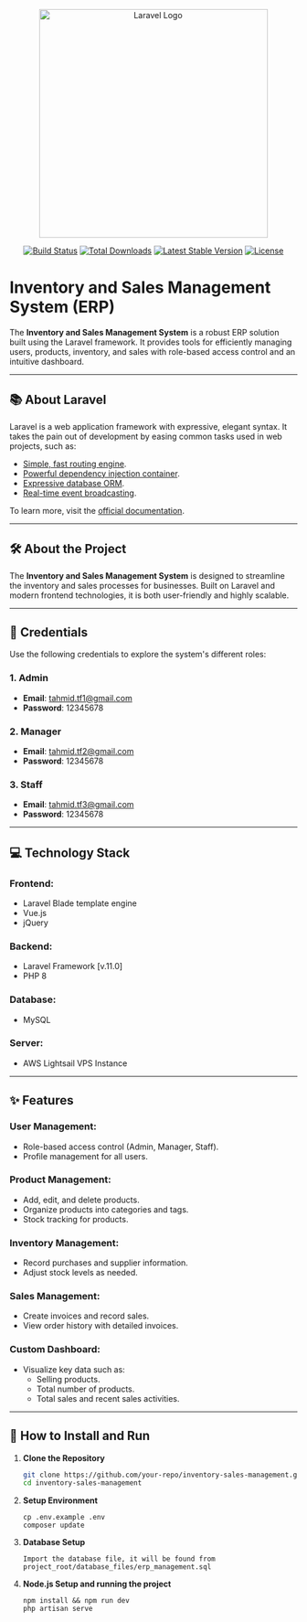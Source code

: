 <p align="center"><a href="https://laravel.com" target="_blank"><img src="https://raw.githubusercontent.com/laravel/art/master/logo-lockup/5%20SVG/2%20CMYK/1%20Full%20Color/laravel-logolockup-cmyk-red.svg" width="400" alt="Laravel Logo"></a></p>

<p align="center">
<a href="https://github.com/laravel/framework/actions"><img src="https://github.com/laravel/framework/workflows/tests/badge.svg" alt="Build Status"></a>
<a href="https://packagist.org/packages/laravel/framework"><img src="https://img.shields.io/packagist/dt/laravel/framework" alt="Total Downloads"></a>
<a href="https://packagist.org/packages/laravel/framework"><img src="https://img.shields.io/packagist/v/laravel/framework" alt="Latest Stable Version"></a>
<a href="https://packagist.org/packages/laravel/framework"><img src="https://img.shields.io/packagist/l/laravel/framework" alt="License"></a>
</p>

# Inventory and Sales Management System (ERP)

The **Inventory and Sales Management System** is a robust ERP solution built using the Laravel framework. It provides tools for efficiently managing users, products, inventory, and sales with role-based access control and an intuitive dashboard.

---

## 📚 About Laravel

Laravel is a web application framework with expressive, elegant syntax. It takes the pain out of development by easing common tasks used in web projects, such as:

- [Simple, fast routing engine](https://laravel.com/docs/routing).
- [Powerful dependency injection container](https://laravel.com/docs/container).
- [Expressive database ORM](https://laravel.com/docs/eloquent).
- [Real-time event broadcasting](https://laravel.com/docs/broadcasting).

To learn more, visit the [official documentation](https://laravel.com/docs).

---

## 🛠️ About the Project

The **Inventory and Sales Management System** is designed to streamline the inventory and sales processes for businesses. Built on Laravel and modern frontend technologies, it is both user-friendly and highly scalable.

---

## 🔑 Credentials

Use the following credentials to explore the system's different roles:

### 1. Admin
- **Email**: tahmid.tf1@gmail.com
- **Password**: 12345678

### 2. Manager
- **Email**: tahmid.tf2@gmail.com
- **Password**: 12345678

### 3. Staff
- **Email**: tahmid.tf3@gmail.com
- **Password**: 12345678

---

## 💻 Technology Stack

### Frontend:
- Laravel Blade template engine
- Vue.js
- jQuery

### Backend:
- Laravel Framework [v.11.0]
- PHP 8

### Database:
- MySQL

### Server:
- AWS Lightsail VPS Instance

---

## ✨ Features

### User Management:
- Role-based access control (Admin, Manager, Staff).
- Profile management for all users.

### Product Management:
- Add, edit, and delete products.
- Organize products into categories and tags.
- Stock tracking for products.

### Inventory Management:
- Record purchases and supplier information.
- Adjust stock levels as needed.

### Sales Management:
- Create invoices and record sales.
- View order history with detailed invoices.

### Custom Dashboard:
- Visualize key data such as:
    - Selling products.
    - Total number of products.
    - Total sales and recent sales activities.

---

## 🚀 How to Install and Run

1. **Clone the Repository**
   ```bash
   git clone https://github.com/your-repo/inventory-sales-management.git
   cd inventory-sales-management

2. **Setup Environment**
   ````
   cp .env.example .env
   composer update
   
3. **Database Setup**
    ````
   Import the database file, it will be found from 
   project_root/database_files/erp_management.sql

4. **Node.js Setup and running the project**
    ````
   npm install && npm run dev
   php artisan serve
